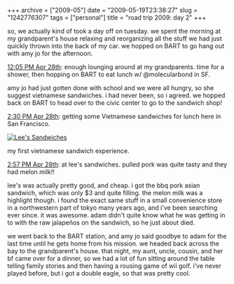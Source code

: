+++
archive = ["2009-05"]
date = "2009-05-19T23:38:27"
slug = "1242776307"
tags = ["personal"]
title = "road trip 2009: day 2"
+++

so, we actually kind of took a day off on tuesday. we spent the morning at
my grandparent's house relaxing and reorganizing all the stuff we had just
quickly thrown into the back of my car. we hopped on BART to go hang out
with amy jo for the afternoon.

[12:05 PM Apr 28th][1]: enough lounging around at my grandparents. time
for a shower, then hopping on BART to eat lunch w/ @molecularbond in SF.

amy jo had just gotten done with school and we were all hungry, so she
suggest vietnamese sandwiches. i had never been, so i agreed. we hopped
back on BART to head over to the civic center to go to the sandwich shop!

[2:30 PM Apr 28th][2]: getting some Vietnamese sandwiches for lunch here
in San Francisco.

[![Lee's Sandwiches][3]][4]

my first vietnamese sandwich experience.

[2:57 PM Apr 28th][5]: at lee's sandwiches. pulled pork was quite tasty
and they had melon milk!!

lee's was actually pretty good, and cheap. i got the bbq pork asian
sandwich, which was only $3 and quite filling. the melon milk was
a highlight though. i found the exact same stuff in a small convenience
store in a northwestern part of tokyo many years ago, and i've been
searching ever since. it was awesome. adam didn't quite know what he was
getting in to with the raw jalapeños on the sandwich, so he just about
died.

we went back to the BART station, and amy jo said goodbye to adam for the
last time until he gets home from his mission. we headed back across the
bay to the grandparent's house. that night, my aunt, uncle, cousin, and
her bf came over for a dinner, so we had a lot of fun sitting around the
table telling family stories and then having a rousing game of wii golf.
i've never played before, but i got a double eagle, so that was pretty
cool.

[1]: http://twitter.com/bismark/status/1641116558
[2]: http://twitter.com/bismark/status/1642376905
[3]: http://farm3.static.flickr.com/2426/3529686351_c8f5b9b6b1.jpg
[4]: http://www.flickr.com/photos/28471535@N02/3529686351 (View 'Lee's Sandwiches' on Flickr.com)
[5]: http://twitter.com/bismark/status/1642619081

